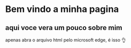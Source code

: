 # Bem vindo a minha pagina
## aqui voce vera um pouco sobre mim

apenas abra o arquivo html pelo microsoft edge,
é isso 👌
